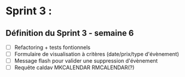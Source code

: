 # Sprint 3 :


## Définition du Sprint 3 - semaine 6

- [ ] Refactoring + tests fontionnels
- [ ] Formulaire de visualisation à critères (date/prix/type d'évènement)
- [ ] Message flash pour valider une suppression d'évènement
- [ ] Requête caldav MKCALENDAR RMCALENDAR(?)
